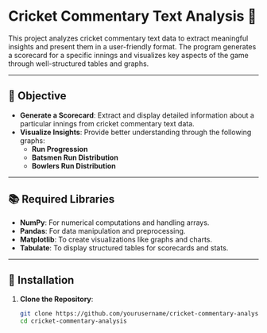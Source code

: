 # Cricket Commentary Text Analysis 🏏

This project analyzes cricket commentary text data to extract meaningful insights and present them in a user-friendly format. The program generates a scorecard for a specific innings and visualizes key aspects of the game through well-structured tables and graphs.

---

## 🎯 Objective

- **Generate a Scorecard**: Extract and display detailed information about a particular innings from cricket commentary text data.  
- **Visualize Insights**: Provide better understanding through the following graphs:  
  - **Run Progression**  
  - **Batsmen Run Distribution**  
  - **Bowlers Run Distribution**  

---

## 📚 Required Libraries

- **NumPy**: For numerical computations and handling arrays.  
- **Pandas**: For data manipulation and preprocessing.  
- **Matplotlib**: To create visualizations like graphs and charts.  
- **Tabulate**: To display structured tables for scorecards and stats.  

---

## 🔧 Installation

1. **Clone the Repository**:
   ```bash
   git clone https://github.com/yourusername/cricket-commentary-analysis.git
   cd cricket-commentary-analysis
